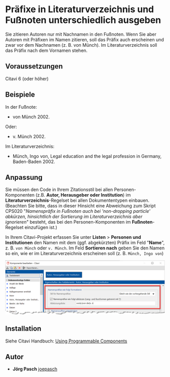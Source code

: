 # Präfixe in Literaturverzeichnis und Fußnoten unterschiedlich ausgeben

Sie zitieren Autoren nur mit Nachnamen in den Fußnoten. Wenn Sie aber Autoren mit Präfixen im Namen zitieren, soll das Präfix auch erscheinen und zwar vor dem Nachnamen (z. B. von Münch). Im Literaturverzeichnis soll das Präfix nach dem Vornamen stehen. 

## Voraussetzungen
Citavi 6 (oder höher)

## Beispiele
In der Fußnote:
- von Münch 2002.

Oder:
- v. Münch 2002.

Im Literaturverzeichnis: 
- Münch, Ingo von, Legal education and the legal profession in Germany, Baden-Baden 2002.

## Anpassung
Sie müssen den Code in Ihrem Zitationsstil bei allen Personen-Komponenten (z.B. **Autor, Herausgeber oder Institution**) im **Literaturverzeichnis**-Regelset bei allen Dokumententypen einbauen. (Beachten Sie bitte, dass in dieser Hinsicht eine Abweichung zum Skript CPS020 "_Namenspräfix in Fußnoten auch bei 'non-dropping particle' abkürzen, hinsichtlich der Sortierung im Literaturverzeichnis aber ignorieren_" besteht, das bei den Personen-Komponenten im **Fußnoten**-Regelset einzufügen ist.)

In Ihrem Citavi-Projekt erfassen Sie unter **Listen** > **Personen und Institutionen** den Namen mit dem (ggf. abgekürzten) Präfix im Feld "**Name**", z. B. `von Münch` oder `v. Münch`. Im Feld **Sortieren nach** geben Sie den Namen so ein, wie er im Literaturverzeichnis erscheinen soll (z. B. `Münch, Ingo von`)

<img src="https://github.com/Citavi/C6-Citation-Style-Scripts/blob/master/Components/CPS%20Person/CPS015%20Output%20name%20prefixes%20differently%20in%20the%20footnotes%20and%20in%20the%20bibliography/Namenspr%C3%A4fixe%20wie%20folgt%20formatieren%20%2B%20abk%C3%BCrzen%20-%20Abk%C3%BCrzungsliste.png" width="600">

## Installation
Siehe Citavi Handbuch: [Using Programmable Components](https://www.citavi.com/programmable_components)

## Autor

* **Jörg Pasch** [joepasch](https://github.com/joepasch)

